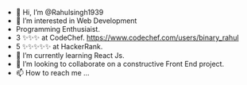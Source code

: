 - 👋 Hi, I’m @Rahulsingh1939
- 👀 I’m interested in Web Development
- Programming Enthusiaist.
- 3 ✨✨✨ at CodeChef.  https://www.codechef.com/users/binary_rahul
- 5 ✨✨✨✨✨ at HackerRank.
- 🌱 I’m currently learning React Js.
- 💞️ I’m looking to collaborate on a constructive Front End project. 
- 📫 How to reach me ...

<!---
Rahulsingh1939/Rahulsingh1939 is a ✨ special ✨ repository because its `README.md` (this file) appears on your GitHub profile.
You can click the Preview link to take a look at your changes.
--->
